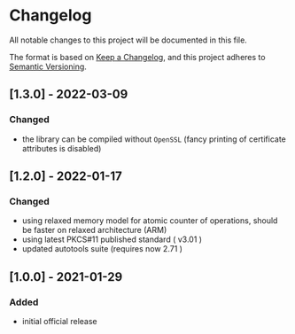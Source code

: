 # Changelog

All notable changes to this project will be documented in this file.

The format is based on [Keep a Changelog](https://keepachangelog.com/en/1.0.0/),
and this project adheres to [Semantic Versioning](https://semver.org/spec/v2.0.0.html).

## [1.3.0] - 2022-03-09
### Changed
- the library can be compiled without `OpenSSL` (fancy printing of certificate attributes is disabled)

## [1.2.0] - 2022-01-17
### Changed
- using relaxed memory model for atomic counter of operations, should be faster on relaxed architecture (ARM)
- using latest PKCS#11 published standard ( v3.01 )
- updated autotools suite (requires now 2.71 )

## [1.0.0] - 2021-01-29
### Added

- initial official release

